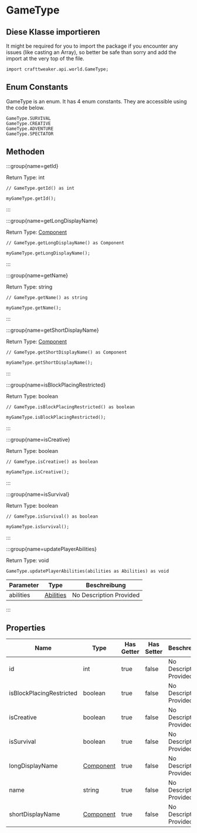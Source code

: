 # GameType

## Diese Klasse importieren

It might be required for you to import the package if you encounter any issues (like casting an Array), so better be safe than sorry and add the import at the very top of the file.
```zenscript
import crafttweaker.api.world.GameType;
```


## Enum Constants

GameType is an enum. It has 4 enum constants. They are accessible using the code below.

```zenscript
GameType.SURVIVAL
GameType.CREATIVE
GameType.ADVENTURE
GameType.SPECTATOR
```
## Methoden

:::group{name=getId}

Return Type: int

```zenscript
// GameType.getId() as int

myGameType.getId();
```

:::

:::group{name=getLongDisplayName}

Return Type: [Component](/vanilla/api/text/Component)

```zenscript
// GameType.getLongDisplayName() as Component

myGameType.getLongDisplayName();
```

:::

:::group{name=getName}

Return Type: string

```zenscript
// GameType.getName() as string

myGameType.getName();
```

:::

:::group{name=getShortDisplayName}

Return Type: [Component](/vanilla/api/text/Component)

```zenscript
// GameType.getShortDisplayName() as Component

myGameType.getShortDisplayName();
```

:::

:::group{name=isBlockPlacingRestricted}

Return Type: boolean

```zenscript
// GameType.isBlockPlacingRestricted() as boolean

myGameType.isBlockPlacingRestricted();
```

:::

:::group{name=isCreative}

Return Type: boolean

```zenscript
// GameType.isCreative() as boolean

myGameType.isCreative();
```

:::

:::group{name=isSurvival}

Return Type: boolean

```zenscript
// GameType.isSurvival() as boolean

myGameType.isSurvival();
```

:::

:::group{name=updatePlayerAbilities}

Return Type: void

```zenscript
GameType.updatePlayerAbilities(abilities as Abilities) as void
```

| Parameter | Type                                                   | Beschreibung            |
| --------- | ------------------------------------------------------ | ----------------------- |
| abilities | [Abilities](/vanilla/api/entity/type/player/Abilities) | No Description Provided |


:::


## Properties

| Name                     | Type                                     | Has Getter | Has Setter | Beschreibung            |
| ------------------------ | ---------------------------------------- | ---------- | ---------- | ----------------------- |
| id                       | int                                      | true       | false      | No Description Provided |
| isBlockPlacingRestricted | boolean                                  | true       | false      | No Description Provided |
| isCreative               | boolean                                  | true       | false      | No Description Provided |
| isSurvival               | boolean                                  | true       | false      | No Description Provided |
| longDisplayName          | [Component](/vanilla/api/text/Component) | true       | false      | No Description Provided |
| name                     | string                                   | true       | false      | No Description Provided |
| shortDisplayName         | [Component](/vanilla/api/text/Component) | true       | false      | No Description Provided |

